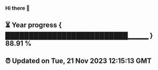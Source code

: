 ### Hi there 👋
⏳ Year progress { ██████████████████████████▁▁▁▁ } 88.91 %
---
⏰ Updated on Tue, 21 Nov 2023 12:15:13 GMT
---
